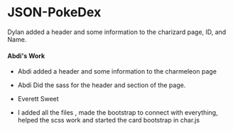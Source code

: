 # JSON-PokeDex
Dylan added a header and some information to the charizard page, ID, and Name.

#### Abdi's Work
- Abdi added a header and some information to the charmeleon page
- Abdi Did the sass for the header and section of the page. 

- Everett Sweet
* I added all the files , made the bootstrap to connect with everything, helped the scss work and started the card bootstrap in char.js


